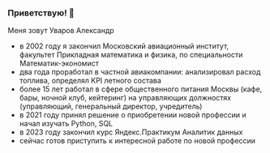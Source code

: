 ### Приветствую! 👋
Меня зовут Уваров Александр
- в 2002 году я закончил Московский авиационный институт, факультет Прикладная математика и физика, по специальности Математик-экономист
- два года проработал в частной авиакомпании: анализировал расход топлива, определял KPI летного состава
- более 15 лет работал в сфере общественного питания Москвы (кафе, бары, ночной клуб, кейтеринг) на управляющих должностях (управляющий, генеральный директор, учредитель)
- в 2021 году принял решение о приобретении новой профессии и начал изучать Python, SQL
- в 2023 году закончил курс Яндекс.Практикум Аналитик данных
- сейчас готов приступить к интересной работе по новой профессии
